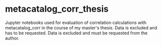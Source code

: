 # metacatalog_corr_thesis
Jupyter notebooks used for evaluation of correlation calculations with metacatalog_corr in the course of my master's thesis. 
Data is excluded and has to be requested. Data is excluded and must be requested from the author.
